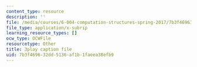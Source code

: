 ```yaml
---
content_type: resource
description: ''
file: /media/courses/6-004-computation-structures-spring-2017/7b3f469632dd5136af1b1faeea38efb9_1shiN7898cc.vtt
file_type: application/x-subrip
learning_resource_types: []
ocw_type: OCWFile
resourcetype: Other
title: 3play caption file
uid: 7b3f4696-32dd-5136-af1b-1faeea38efb9
---
```

